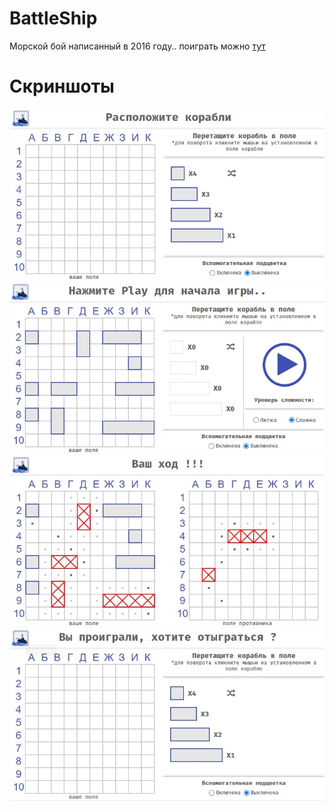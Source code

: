 # BattleShip
Морской бой написанный в 2016 году.. поиграть можно [тут](https://dmitiry1921.github.io/BattleShip/)
# Скриншоты
![](https://github.com/Dmitiry1921/BattleShip/raw/master/doc/img/1.jpg)
![](https://github.com/Dmitiry1921/BattleShip/raw/master/doc/img/2.jpg)
![](https://github.com/Dmitiry1921/BattleShip/raw/master/doc/img/3.jpg)
![](https://github.com/Dmitiry1921/BattleShip/raw/master/doc/img/4.jpg)